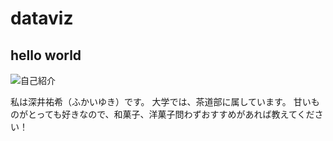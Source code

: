 # dataviz

## hello world
![自己紹介](images/自己紹介.jpg)

私は深井祐希（ふかいゆき）です。
大学では、茶道部に属しています。
甘いものがとっても好きなので、和菓子、洋菓子問わずおすすめがあれば教えてください！

